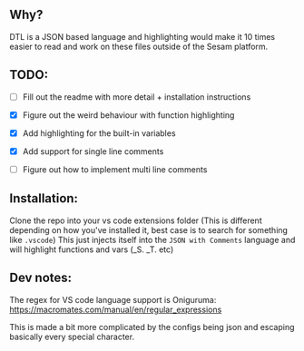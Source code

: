 ## Why?
DTL is a JSON based language and highlighting would make it 10 times easier to read and work on these files outside of the Sesam platform.


## TODO:
- [ ] Fill out the readme with more detail + installation instructions
- [x] Figure out the weird behaviour with function highlighting
- [x] Add highlighting for the built-in variables
- [x] Add support for single line comments
- [ ] Figure out how to implement multi line comments


## Installation:
Clone the repo into your vs code extensions folder (This is different depending on how you've installed it, best case is to search for something like `.vscode`)
This just injects itself into the `JSON with Comments` language and will highlight functions and vars (_S. _T. etc)


## Dev notes:
The regex for VS code language support is Oniguruma: https://macromates.com/manual/en/regular_expressions

This is made a bit more complicated by the configs being json and escaping basically every special character.
